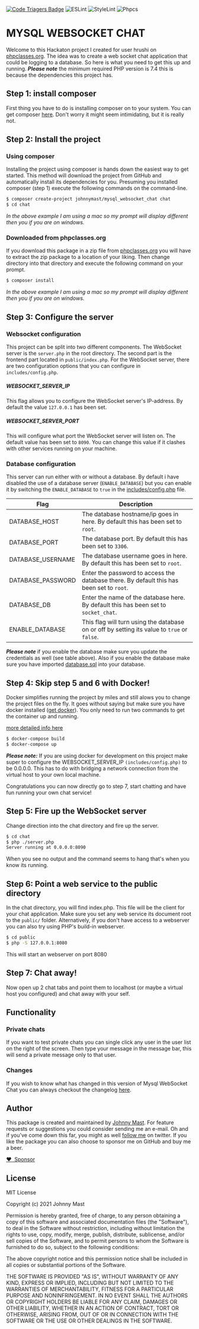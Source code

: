 [![Code Triagers Badge](https://www.codetriage.com/johnnymast/mysql_websocket_chat/badges/users.svg)](https://www.codetriage.com/johnnymast/mysql_websocket_chat)
![ESLint](https://github.com/johnnymast/mysql_websocket_chat/workflows/ESLint/badge.svg)
![StyleLint](https://github.com/johnnymast/mysql_websocket_chat/workflows/StyleLint/badge.svg)
![Phpcs](https://github.com/johnnymast/mysql_websocket_chat/workflows/Phpcs/badge.svg)

# MYSQL WEBSOCKET CHAT

Welcome to this Hackaton project I created for user hrushi on [phpclasses.org](http://www.phpclasses.org/recommend/754-I-need-to-create-realtime-user-to-user-chat.html). The idea was to create a web socket chat application
that could be logging to a database. So here is what you need to get this up and running. ***Please note*** the minimum required PHP version is 7.4 this is because the dependencies this project has.


## Step 1: install composer

First thing you have to do is installing composer on to your system. You can get composer [here](https://getcomposer.org/download/). Don't worry it might seem intimidating, but it is really not.

## Step 2: Install the project 

### Using composer

Installing the project using composer is hands down the easiest way to get started. This method will download the project from GitHub
and automatically install its dependencies for you. Presuming you installed composer (step 1) execute the following commands on the command-line.

```bash
$ composer create-project johnnymast/mysql_websocket_chat chat
$ cd chat
```

<em>In the above example I am using a mac so my prompt will display different then you if you are on windows.</em>

### Downloaded from phpclasses.org

If you download this package in a zip file from [phpclasses.org](http://www.phpclasses.org/package/9947-PHP-Websocket-starter-project.html) you will have to extract the zip package to a location of your liking. Then 
change directory into that directory and execute the following command on your prompt.

```bash
$ composer install
```

<em>In the above example I am using a mac so my prompt will display different then you if you are on windows.</em>


## Step 3: Configure the server

### Websocket configuration

This project can be split into two different components. The WebSocket server is the <code>server.php</code> in the root directory. The second part
is the frontend part located in <code>public/index.php</code>. For the WebSocket server, there are two configuration options that you can configure in <code>includes/config.php</code>.

##### WEBSOCKET_SERVER_IP

This flag allows you to configure the WebSocket server's IP-address. By default the value <code>127.0.0.1</code> has been set.

##### WEBSOCKET_SERVER_PORT  

This will configure what port the WebSocket server will listen on. The default value has been set to <code>8090</code>. You can change this
value if it clashes with other services running on your machine.



### Database configuration

This server can run either with or without a database. By default i have disabled the use of a database server (<code>ENABLE_DATABASE</code>) but you can enable it by switching the <code>ENABLE_DATABASE</code> to <code>true</code>
in the [includes/config.php](https://github.com/johnnymast/mysql_websocket_chat/blob/master/includes/config.php) file. 

| Flag | Description |
| --- | --- |
| DATABASE_HOST | The database hostname/ip goes in here. By default this has been set to <code>root</code>. |
| DATABASE_PORT | The database port. By default this has been set to <code>3306</code>. |
| DATABASE_USERNAME | The database username goes in here. By default this has been set to <code>root</code>.|
| DATABASE_PASSWORD | Enter the password to access the database there. By default this has been set to <code>root</code>.|
| DATABASE_DB | Enter the name of the database here. By default this has been set to <code>socket_chat</code>.|
| ENABLE_DATABASE | This flag will turn using the database on or off by setting its value to <code>true</code> or <code>false</code>.|


***Please note*** if you enable the database make sure you update the credentials as well (see table above). Also if you enable the database make sure you have imported [database.sql](https://github.com/johnnymast/mysql_websocket_chat/blob/master/database.sql) into your database.

## Step 4: Skip step 5 and 6 with Docker!

Docker simplifies running the project by miles and still alows you to change the project files on the fly.  It goes without saying but 
make sure you have docker installed ([get docker](https://www.docker.com/)). You only need to run two commands to get the container up and running.

[more detailed info here](DOCKER.md)

```bash
$ docker-compose build
$ docker-compose up
```

***Please note:*** If you are using docker for development on this project make super to configure the WEBSOCKET_SERVER_IP ```(includes/config.php)``` to be 
0.0.0.0. This has to do with bridging a network connection from the virtual host to your own local machine.

Congratulations you can now directly go to step 7, start chatting and have fun running your own chat service!


## Step 5: Fire up the WebSocket server

Change direction into the chat directory and fire up the server.

```bash
$ cd chat
$ php ./server.php
Server running at 0.0.0.0:8090
```

When you see no output and the command seems to hang that's when you know its running.


## Step 6: Point a web service to the public directory

In the chat directory, you will find index.php. This file will be the client for your chat application. Make sure you set any web service its document root to the <code>public/</code> folder. Alternatively, if you don't have access to a webserver you can also try using PHP's
build-in webserver.

```bash
$ cd public
$ php -S 127.0.0.1:8080
```

<emn>This will start an webserver on port 8080</em>  

## Step 7: Chat away!

Now open up 2 chat tabs and point them to localhost (or maybe a virtual host you configured) and chat away with your self.


## Functionality

### Private chats

If you want to test private chats you can single click any user in the user list on the right of the screen. Then type your message
in the message bar, this will send a private message only to that user.


### Changes

If you wish to know what has changed in this version of Mysql WebSocket Chat you can always checkout the changelog [here](https://github.com/johnnymast/mysql_websocket_chat/blob/master/CHANELOG.md).


## Author

This package is created and maintained by [Johnny Mast](mailto:mastjohnny@gmail.com). For feature requests or suggestions you could consider sending me an e-mail. Oh and if you've come down this far, you might as well [follow me](https://twitter.com/mastjohnny) on twitter.
If you like the package you can also choose to sponsor me on GitHub and buy me a beer.

[:heart: &nbsp;Sponsor](https://github.com/sponsors/johnnymast)




## License

MIT License

Copyright (c) 2021 Johnny Mast

Permission is hereby granted, free of charge, to any person obtaining a copy of this software and associated documentation files (the "Software"), to deal in the Software without restriction, including without limitation the rights to use, copy, modify, merge, publish, distribute, sublicense, and/or sell copies of the Software, and to permit persons to whom the Software is furnished to do so, subject to the following conditions:

The above copyright notice and this permission notice shall be included in all copies or substantial portions of the Software.

THE SOFTWARE IS PROVIDED "AS IS", WITHOUT WARRANTY OF ANY KIND, EXPRESS OR IMPLIED, INCLUDING BUT NOT LIMITED TO THE WARRANTIES OF MERCHANTABILITY, FITNESS FOR A PARTICULAR PURPOSE AND NONINFRINGEMENT. IN NO EVENT SHALL THE AUTHORS OR COPYRIGHT HOLDERS BE LIABLE FOR ANY CLAIM, DAMAGES OR OTHER LIABILITY, WHETHER IN AN ACTION OF CONTRACT, TORT OR OTHERWISE, ARISING FROM, OUT OF OR IN CONNECTION WITH THE SOFTWARE OR THE USE OR OTHER DEALINGS IN THE SOFTWARE.

  